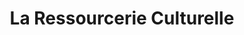 ---
title: "La Ressourcerie Culturelle"
url: /saint-hilaire-de-loulay/la-ressourcerie-culturelle/
shop: Gebrauchtwaren
---